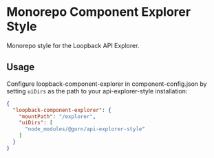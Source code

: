 # Monorepo Component Explorer Style
Monorepo style for the Loopback API Explorer.

## Usage

Configure loopback-component-explorer in component-config.json by setting `uiDirs` as the path to your api-explorer-style installation:

```json
{
  "loopback-component-explorer": {
    "mountPath": "/explorer",
    "uiDirs": [
      "node_modules/@gorn/api-explorer-style"
    ]
  }
}
```
